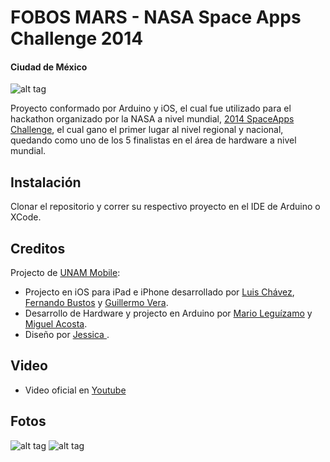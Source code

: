 FOBOS MARS - NASA Space Apps Challenge 2014
==============================
#### Ciudad de México


![alt tag](https://dl.dropboxusercontent.com/u/8892167/fobos_mars.png)

Proyecto conformado por Arduino y iOS, el cual fue utilizado para el hackathon organizado por la NASA a nivel mundial, [2014 SpaceApps Challenge](https://2014.spaceappschallenge.org/), el cual gano el primer lugar al nivel regional y nacional, quedando como uno de los 5 finalistas en el área de hardware a nivel mundial.


Instalación
------------

Clonar el repositorio y correr su respectivo proyecto en el IDE de Arduino o XCode.


Creditos
--------
Projecto de [UNAM Mobile](http://mobile.unam.mx):

- Projecto en iOS para iPad e iPhone desarrollado por [Luis Chávez](http://twitter.com/@Spr_Luis), [Fernando Bustos](https://twitter.com/fernandobustosr) y [Guillermo Vera](https://twitter.com/gveraios).  
- Desarrollo de Hardware y projecto en Arduino por [Mario Leguízamo](https://twitter.com/Leguizamo_Mario) y [Miguel Acosta](https://www.facebook.com/mike.acosta.av).
- Diseño por [Jessica ](https://www.facebook.com/rocanloverstar).

Video
-------

- Video oficial en [Youtube](https://youtu.be/YPqNExACdiQ)


Fotos
-------
![alt tag](https://fbcdn-sphotos-f-a.akamaihd.net/hphotos-ak-xfp1/v/t1.0-9/10168236_523645947740418_6636699165361039844_n.jpg?oh=914ba49ab07b8aaf6e3042667292fa01&oe=557B3DD7&__gda__=1433925726_b70cb398cbcff1acbf81bbf6a02e525d)
![alt tag](https://scontent-lax.xx.fbcdn.net/hphotos-xaf1/v/t1.0-9/10152661_523645887740424_5045940574627348977_n.jpg?oh=c3b2afa5a172555b3c8faed0b47848d2&oe=55777CAE)

